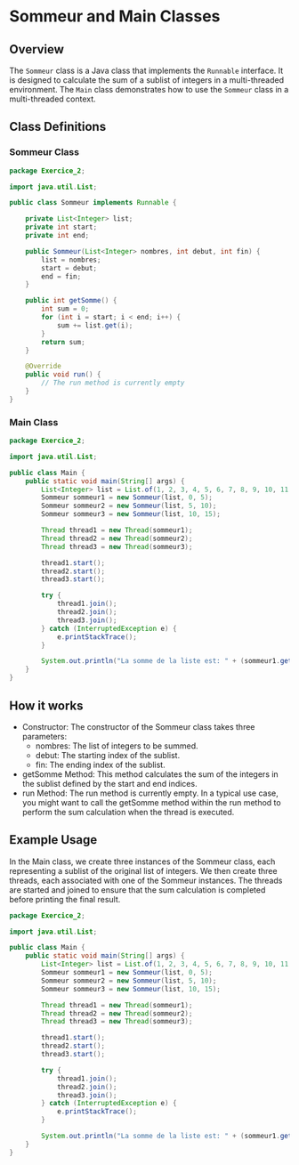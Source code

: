 # Sommeur and Main Classes

## Overview

The `Sommeur` class is a Java class that implements the `Runnable` interface. It is designed to calculate the sum of a sublist of integers in a multi-threaded environment. The `Main` class demonstrates how to use the `Sommeur` class in a multi-threaded context.

## Class Definitions

### Sommeur Class

```java
package Exercice_2;

import java.util.List;

public class Sommeur implements Runnable {

    private List<Integer> list;
    private int start;
    private int end;

    public Sommeur(List<Integer> nombres, int debut, int fin) {
        list = nombres;
        start = debut;
        end = fin;
    }

    public int getSomme() {
        int sum = 0;
        for (int i = start; i < end; i++) {
            sum += list.get(i);
        }
        return sum;
    }

    @Override
    public void run() {
        // The run method is currently empty
    }
}
```

### Main Class

```java
package Exercice_2;

import java.util.List;

public class Main {
    public static void main(String[] args) {
        List<Integer> list = List.of(1, 2, 3, 4, 5, 6, 7, 8, 9, 10, 11, 12, 13, 14, 15);
        Sommeur sommeur1 = new Sommeur(list, 0, 5);
        Sommeur sommeur2 = new Sommeur(list, 5, 10);
        Sommeur sommeur3 = new Sommeur(list, 10, 15);

        Thread thread1 = new Thread(sommeur1);
        Thread thread2 = new Thread(sommeur2);
        Thread thread3 = new Thread(sommeur3);

        thread1.start();
        thread2.start();
        thread3.start();

        try {
            thread1.join();
            thread2.join();
            thread3.join();
        } catch (InterruptedException e) {
            e.printStackTrace();
        }

        System.out.println("La somme de la liste est: " + (sommeur1.getSomme() + sommeur2.getSomme() + sommeur3.getSomme()));
    }
}
```

## How it works

-   Constructor: The constructor of the Sommeur class takes three parameters:  
    -   nombres: The list of integers to be summed.
    -   debut: The starting index of the sublist.
    -   fin: The ending index of the sublist.
-   getSomme Method: This method calculates the sum of the integers in the sublist defined by the start and end indices.  
-   run Method: The run method is currently empty. In a typical use case, you might want to call the getSomme method within the run method to perform the sum calculation when the thread is executed.

## Example Usage

In the Main class, we create three instances of the Sommeur class, each representing a sublist of the original list of integers. We then create three threads, each associated with one of the Sommeur instances. The threads are started and joined to ensure that the sum calculation is completed before printing the final result.

```java
package Exercice_2;

import java.util.List;

public class Main {
    public static void main(String[] args) {
        List<Integer> list = List.of(1, 2, 3, 4, 5, 6, 7, 8, 9, 10, 11, 12, 13, 14, 15);
        Sommeur sommeur1 = new Sommeur(list, 0, 5);
        Sommeur sommeur2 = new Sommeur(list, 5, 10);
        Sommeur sommeur3 = new Sommeur(list, 10, 15);

        Thread thread1 = new Thread(sommeur1);
        Thread thread2 = new Thread(sommeur2);
        Thread thread3 = new Thread(sommeur3);

        thread1.start();
        thread2.start();
        thread3.start();

        try {
            thread1.join();
            thread2.join();
            thread3.join();
        } catch (InterruptedException e) {
            e.printStackTrace();
        }

        System.out.println("La somme de la liste est: " + (sommeur1.getSomme() + sommeur2.getSomme() + sommeur3.getSomme()));
    }
}
```